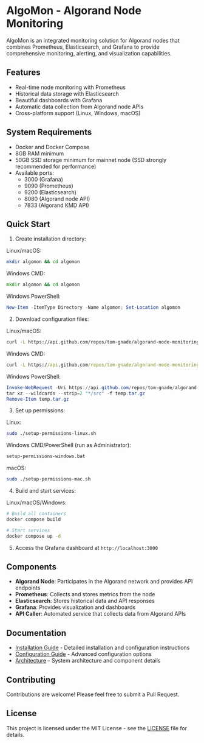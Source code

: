 # AlgoMon - Algorand Node Monitoring

AlgoMon is an integrated monitoring solution for Algorand nodes that combines Prometheus, Elasticsearch, and Grafana to provide comprehensive monitoring, alerting, and visualization capabilities.

## Features

- Real-time node monitoring with Prometheus
- Historical data storage with Elasticsearch
- Beautiful dashboards with Grafana
- Automatic data collection from Algorand node APIs
- Cross-platform support (Linux, Windows, macOS)

## System Requirements

- Docker and Docker Compose
- 8GB RAM minimum
- 50GB SSD storage minimum for mainnet node (SSD strongly recommended for performance)
- Available ports:
  - 3000 (Grafana)
  - 9090 (Prometheus)
  - 9200 (Elasticsearch)
  - 8080 (Algorand node API)
  - 7833 (Algorand KMD API)

## Quick Start

1. Create installation directory:

Linux/macOS:
```bash
mkdir algomon && cd algomon
```

Windows CMD:
```cmd
mkdir algomon && cd algomon
```

Windows PowerShell:
```powershell
New-Item -ItemType Directory -Name algomon; Set-Location algomon
```

2. Download configuration files:

Linux/macOS:
```bash
curl -L https://api.github.com/repos/tom-gnade/algorand-node-monitoring/tarball/main | tar xz --wildcards --strip=2 "*/src"
```

Windows CMD:
```cmd
curl -L https://api.github.com/repos/tom-gnade/algorand-node-monitoring/tarball/main | tar xz --wildcards --strip=2 "*/src"
```

Windows PowerShell:
```powershell
Invoke-WebRequest -Uri https://api.github.com/repos/tom-gnade/algorand-node-monitoring/tarball/main -OutFile temp.tar.gz
tar xz --wildcards --strip=2 "*/src" -f temp.tar.gz
Remove-Item temp.tar.gz
```

3. Set up permissions:

Linux:
```bash
sudo ./setup-permissions-linux.sh
```

Windows CMD/PowerShell (run as Administrator):
```cmd
setup-permissions-windows.bat
```

macOS:
```bash
sudo ./setup-permissions-mac.sh
```

4. Build and start services:

Linux/macOS/Windows:
```bash
# Build all containers
docker compose build

# Start services
docker compose up -d
```

5. Access the Grafana dashboard at `http://localhost:3000`

## Components

- **Algorand Node**: Participates in the Algorand network and provides API endpoints
- **Prometheus**: Collects and stores metrics from the node
- **Elasticsearch**: Stores historical data and API responses
- **Grafana**: Provides visualization and dashboards
- **API Caller**: Automated service that collects data from Algorand APIs

## Documentation

- [Installation Guide](docs/INSTALL.md) - Detailed installation and configuration instructions
- [Configuration Guide](docs/CONFIG.md) - Advanced configuration options
- [Architecture](docs/ARCHITECTURE.md) - System architecture and component details

## Contributing

Contributions are welcome! Please feel free to submit a Pull Request.

## License

This project is licensed under the MIT License - see the [LICENSE](LICENSE) file for details.